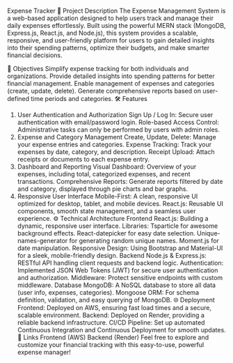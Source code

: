Expense Tracker
🚀 Project Description
The Expense Management System is a web-based application designed to help users track and manage their daily expenses effortlessly. Built using the powerful MERN stack (MongoDB, Express.js, React.js, and Node.js), this system provides a scalable, responsive, and user-friendly platform for users to gain detailed insights into their spending patterns, optimize their budgets, and make smarter financial decisions.

🎯 Objectives
Simplify expense tracking for both individuals and organizations.
Provide detailed insights into spending patterns for better financial management.
Enable management of expenses and categories (create, update, delete).
Generate comprehensive reports based on user-defined time periods and categories.
🛠️ Features
1. User Authentication and Authorization
Sign Up / Log In: Secure user authentication with email/password login.
Role-based Access Control: Administrative tasks can only be performed by users with admin roles.
2. Expense and Category Management
Create, Update, Delete: Manage your expense entries and categories.
Expense Tracking: Track your expenses by date, category, and description.
Receipt Upload: Attach receipts or documents to each expense entry.
3. Dashboard and Reporting
Visual Dashboard: Overview of your expenses, including total, categorized expenses, and recent transactions.
Comprehensive Reports: Generate reports filtered by date and category, displayed through pie charts and bar graphs.
4. Responsive User Interface
Mobile-First: A clean, responsive UI optimized for desktop, tablet, and mobile devices.
React.js: Reusable UI components, smooth state management, and a seamless user experience.
⚙️ Technical Architecture
Frontend
React.js: Building a dynamic, responsive user interface.
Libraries:
Tsparticle for awesome background effects.
React-datepicker for easy date selection.
Unique-names-generator for generating random unique names.
Moment.js for date manipulation.
Responsive Design: Using Bootstrap and Material-UI for a sleek, mobile-friendly design.
Backend
Node.js & Express.js: RESTful API handling client requests and backend logic.
Authentication: Implemented JSON Web Tokens (JWT) for secure user authentication and authorization.
Middleware: Protect sensitive endpoints with custom middleware.
Database
MongoDB: A NoSQL database to store all data (user info, expenses, categories).
Mongoose ORM: For schema definition, validation, and easy querying of MongoDB.
🌐 Deployment
Frontend: Deployed on AWS, ensuring fast load times and a secure, scalable environment.
Backend: Deployed on Render, providing a reliable backend infrastructure.
CI/CD Pipeline: Set up automated Continuous Integration and Continuous Deployment for smooth updates.
🔗 Links
Frontend (AWS)
Backend (Render)
Feel free to explore and customize your financial tracking with this easy-to-use, powerful expense manager!

